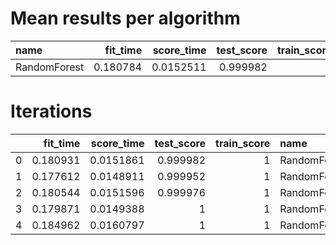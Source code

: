 # Mean results per algorithm
| name         |   fit_time |   score_time |   test_score |   train_score |
|:-------------|-----------:|-------------:|-------------:|--------------:|
| RandomForest |   0.180784 |    0.0152511 |     0.999982 |             1 |

# Iterations
|    |   fit_time |   score_time |   test_score |   train_score | name         | metric               |
|---:|-----------:|-------------:|-------------:|--------------:|:-------------|:---------------------|
|  0 |   0.180931 |    0.0151861 |     0.999982 |             1 | RandomForest | roc_auc_ovr_weighted |
|  1 |   0.177612 |    0.0148911 |     0.999952 |             1 | RandomForest | roc_auc_ovr_weighted |
|  2 |   0.180544 |    0.0151596 |     0.999976 |             1 | RandomForest | roc_auc_ovr_weighted |
|  3 |   0.179871 |    0.0149388 |     1        |             1 | RandomForest | roc_auc_ovr_weighted |
|  4 |   0.184962 |    0.0160797 |     1        |             1 | RandomForest | roc_auc_ovr_weighted |
